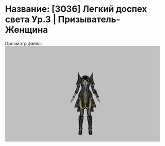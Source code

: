 # Название: [3036] Легкий доспех света Ур.3 | Призыватель-Женщина

Просмотр файла:
![p090005.png](p090005.png)